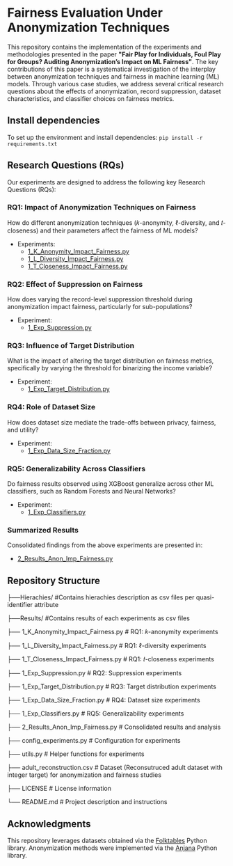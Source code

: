 # Fairness Evaluation Under Anonymization Techniques

This repository contains the implementation of the experiments and methodologies presented in the paper **"Fair Play for Individuals, Foul Play for Groups? Auditing Anonymization’s Impact on ML Fairness"**. The key contributions of this paper is a systematical investigation of the interplay between anonymization techniques and fairness in machine learning (ML) models. Through various case studies, we address several critical research questions about the effects of anonymization, record suppression, dataset characteristics, and classifier choices on fairness metrics. 

## Install dependencies
To set up the environment and install dependencies: ```pip install -r requirements.txt```

## Research Questions (RQs)
Our experiments are designed to address the following key Research Questions (RQs):

### RQ1: Impact of Anonymization Techniques on Fairness
How do different anonymization techniques (𝑘-anonymity, ℓ-diversity, and 𝑡-closeness) and their parameters affect the fairness of ML models?  
- Experiments:  
  - [1_K_Anonymity_Impact_Fairness.py](1_K_Anonymity_Impact_Fairness.py)  
  - [1_L_Diversity_Impact_Fairness.py](1_L_Diversity_Impact_Fairness.py)  
  - [1_T_Closeness_Impact_Fairness.py](1_T_Closeness_Impact_Fairness.py)  

### RQ2: Effect of Suppression on Fairness
How does varying the record-level suppression threshold during anonymization impact fairness, particularly for sub-populations?  
- Experiment:  
  - [1_Exp_Suppression.py](1_Exp_Suppression.py)  

### RQ3: Influence of Target Distribution
What is the impact of altering the target distribution on fairness metrics, specifically by varying the threshold for binarizing the income variable?  
- Experiment:  
  - [1_Exp_Target_Distribution.py](1_Exp_Target_Distribution.py)  

### RQ4: Role of Dataset Size
How does dataset size mediate the trade-offs between privacy, fairness, and utility?  
- Experiment:  
  - [1_Exp_Data_Size_Fraction.py](1_Exp_Data_Size_Fraction.py)  

### RQ5: Generalizability Across Classifiers
Do fairness results observed using XGBoost generalize across other ML classifiers, such as Random Forests and Neural Networks?  
- Experiment:  
  - [1_Exp_Classifiers.py](1_Exp_Classifiers.py)  

### Summarized Results
Consolidated findings from the above experiments are presented in:  
- [2_Results_Anon_Imp_Fairness.py](2_Results_Anon_Imp_Fairness.py)

## Repository Structure

├──Hierachies/                              #Contains hierachies description as csv files per quasi-identifier attribute

├──Results/                                 #Contains results of each experiments as csv files 

├── 1_K_Anonymity_Impact_Fairness.py     # RQ1: 𝑘-anonymity experiments

├── 1_L_Diversity_Impact_Fairness.py     # RQ1: ℓ-diversity experiments

├── 1_T_Closeness_Impact_Fairness.py     # RQ1: 𝑡-closeness experiments

├── 1_Exp_Suppression.py                 # RQ2: Suppression experiments

├── 1_Exp_Target_Distribution.py         # RQ3: Target distribution experiments

├── 1_Exp_Data_Size_Fraction.py          # RQ4: Dataset size experiments

├── 1_Exp_Classifiers.py                 # RQ5: Generalizability experiments

├── 2_Results_Anon_Imp_Fairness.py       # Consolidated results and analysis

├── config_experiments.py                   # Configuration for experiments

├── utils.py                                # Helper functions for experiments

├── adult_reconstruction.csv                # Dataset (Reconsutruced adult dataset with integer target) for anonymization and fairness studies

├── LICENSE                                 # License information

└── README.md                               # Project description and instructions

## Acknowledgments
This repository leverages datasets obtained via the [Folktables](https://github.com/socialfoundations/folktables) Python library. Anonymization methods were implemented via the [Anjana](https://github.com/IFCA-Advanced-Computing/anjana) Python library.
